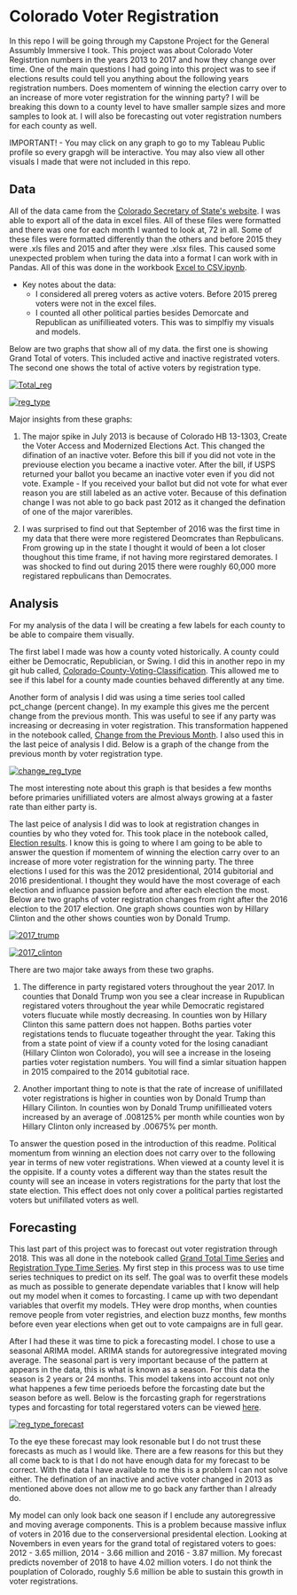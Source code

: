 # Colorado Voter Registration

In this repo I will be going through my Capstone Project for the General Assumbly Immersive I took. This project was about Colorado Voter Registrtion numbers in the years 2013 to 2017 and how they change over time. One of the main questions I had going into this project was to see if elections results could tell you anything about the following years registration numbers. Does momentem of winning the election carry over to an increase of more voter registration for the winning party? I will be breaking this down to a county level to have smaller sample sizes and more samples to look at.  I will also be forecasting out voter registration numbers for each county as well. 

IMPORTANT! - You may click on any graph to go to my Tableau Public profile so every grapgh will be interactive. You may also view all other visuals I made that were not included in this repo.  

## Data

All of the data came from the [Colorado Secretary of State's website](https://www.sos.state.co.us/). I was able to export all of the data in excel files. All of these files were formatted and there was one for each month I wanted to look at, 72 in all. Some of these files were formatted differently than the others and before 2015 they were .xls files and 2015 and after they were .xlsx files. This caused some unexpected problem when turing the data into a format I can work with in Pandas. All of this was done in the workbook [Excel to CSV.ipynb](). 
  - Key notes about the data:
    - I considered all prereg voters as active voters. Before 2015 prereg voters were not in the excel files. 
    - I counted all other political parties besides Demorcate and Republican as unifillieated voters. This was to simplfiy my visuals and models. 

Below are two graphs that show all of my data. the first one is showing Grand Total of voters. This included active and inactive registrated voters. The second one shows the total of active voters by registration type. 

[![Total_reg]()]()

[![reg_type]()]()

Major insights from these graphs:
  1. The major spike in July 2013 is because of Colorado HB 13-1303, Create the Voter Access and Modernized Elections Act. This changed the difination of an inactive voter. Before this bill if you did not vote in the previouse election you became a inactive voter. After the bill, if USPS returned your ballot you became an inactive voter even if you did not vote. Example - If you received your ballot but did not vote for what ever reason you are still labeled as an active voter. Because of this defination change I was not able to go back past 2012 as it changed the defination of one of the major vareribles. 
  
  2. I was surprised to find out that September of 2016 was the first time in my data that there were more registered Deomcrates than Repbulicans. From growing up in the state I thought it would of been a lot closer thoughout this time frame, if not having more regirstared demorates. I was shocked to find out during 2015 there were roughly 60,000 more registared repbulicans than Democrates. 
  

## Analysis

For my analysis of the data I will be creating a few labels for each county to be able to compaire them visually. 

The first label I made was how a county voted historically. A county could either be Democratic, Republician, or Swing. I did this in another repo in my git hub called, [Colorado-County-Voting-Classification](https://github.com/CBJohnson30/Colorado-County-Voting-Classification). This allowed me to see if this label for a county made counties behaved differently at any time. 

Another form of analysis I did was using a time series tool called pct_change (percent change). In my example this gives me the percent change from the previous month. This was useful to see if any party was increasing or decreasing in voter registration. This transformation happened in the notebook called, [Change from the Previous Month](). I also used this in the last peice of analysis I did.  Below is a graph of the change from the previous month by voter registration type. 

[![change_reg_type]()]()

The most interesting note about this graph is that besides a few months before primaries unifilliated voters are almost always growing at a faster rate than either party is.

The last peice of analysis I did was to look at registration changes in counties by who they voted for. This took place in the notebook called, [Election results](). I know this is going to where I am going to be able to answer the question if momentem of winning the election carry over to an increase of more voter registration for the winning party. The three elections I used for this was the 2012 presidentional, 2014 gubitorial and 2016 presidentional. I thought they would have the most coverage of each election and influance passion before and after each election the most. Below are two graphs of voter registration changes from right after the 2016 election to the 2017 election. One graph shows counties won by Hillary Clinton and the other shows counties won by Donald Trump.

[![2017_trump]()]()

[![2017_clinton]()]()

There are two major take aways from these two graphs. 
  1. The difference in party registared voters throughout the year 2017. In counties that Donald Trump won you see a clear increase in Rupublican registared voters throughout the year while Democratic registared voters flucuate while mostly decreasing. In counties won by Hillary Clinton this same pattern does not happen. Boths parties voter registations tends to flucuate togeather throught the year. Taking this from a state point of view if a county voted for the losing canadiant (Hillary Clinton won Colorado), you will see a increase in the loseing parties voter registation numbers. You will find a simlar situation happen in 2015 compaired to the 2014 gubitotial race. 
  
  2. Another important thing to note is that the rate of increase of unifillated voter registrations is higher in counties won by Donald Trump than Hillary Cilinton. In counties won by Donald Trump unifillieated voters increased by an average of .008125% per month while counties won by Hillary Clinton only increased by .00675% per month. 
  
To answer the question posed in the introduction of this readme. Political momentum from winning an election does not carry over to the following year in terms of new voter registrations. When viewed at a county level it is the oppisite. If a county votes a different way than the states result the county will see an incease in voters registrations for the party that lost the state election. This effect does not only cover a political parties registarted voters but unifillated voters as well. 


## Forecasting

This last part of this project was to forecast out voter registration through 2018. This was all done in the notebook called [Grand Total Time Series]() and [Registration Type Time Series](). My first step in this process was to use time series techniques to predict on its self. The goal was to overfit these models as much as possible to generate dependate variables that I know will help out my model when it comes to forcasting. I came up with two dependant variables that overfit my models. THey were drop months, when counties remove people from voter registries, and election buzz months, few months before even year elections when get out to vote campaigns are in full gear. 

After I had these it was time to pick a forecasting model. I chose to use a seasonal ARIMA model. ARIMA stands for autoregressive integrated moving average. The seasonal part is very important because of the pattern at appears in the data, this is what is known as a season. For this data the season is  2 years or 24 months. This model takens into account not only what happenes a few time perioeds before the forcasting date but the season before as well. Below is the forcasting graph for regerstrations types and forcasting for total regerstared voters can be viewed [here](). 

[![reg_type_forecast]()]()

To the eye these forecast may look resonable but I do not trust these forecasts as much as I would like. There are a few reasons for this but they all come back to is that I do not have enough data for my forecast to be correct. With the data I have available to me this is a problem I can not solve either. The defination of an inactive and active voter changed in 2013 as mentioned above does not allow me to go back any farther than I already do.

My model can only look back one season if I enclude any autoregressive and moving average components. This is a problem because massive influx of voters in 2016 due to the conserversional presidental election. Looking at Novembers in even years for the grand total of registared voters to goes: 2012 - 3.65 million, 2014 - 3.66 million and 2016 - 3.87 million. My forecast predicts november of 2018 to have 4.02 million voters. I do not think the pouplation of Colorado, roughly 5.6 million be able to sustain this growth in voter registrations. 

